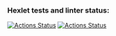 ### Hexlet tests and linter status:
[![Actions Status](https://github.com/vladlen-li/devops-for-programmers-project-74/actions/workflows/hexlet-check.yml/badge.svg)](https://github.com/vladlen-li/devops-for-programmers-project-74/actions)
[![Actions Status](https://github.com/vladlen-li/devops-for-programmers-project-74/actions/workflows/push.yml/badge.svg)
](https://github.com/vladlen-li/devops-for-programmers-project-74/actions)
